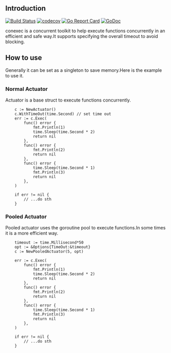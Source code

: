 ## Introduction
[![Build Status](https://travis-ci.org/ITcathyh/conexec.svg?branch=master)](https://travis-ci.org/ITcathyh/conexec)
[![codecov](https://codecov.io/gh/ITcathyh/conexec/branch/master/graph/badge.svg)](https://codecov.io/gh/ITcathyh/conexec)
[![Go Report Card](https://goreportcard.com/badge/github.com/ITcathyh/conexec)](https://goreportcard.com/report/github.com/ITcathyh/conexec)
[![GoDoc](https://godoc.org/github.com/ITcathyh/conexec?status.svg)](https://godoc.org/github.com/ITcathyh/conexec)

conexec is a concurrent toolkit to help execute functions concurrently in an efficient and safe way.It supports specifying the overall timeout to avoid blocking.

## How to use
Generally it can be set as a singleton to save memory.Here is the example to use it.
### Normal Actuator
Actuator is a base struct to execute functions concurrently.
```
	c := NewActuator()
	c.WithTimeOut(time.Second) // set time out
	err := c.Exec(
		func() error {
			fmt.Println(1)
			time.Sleep(time.Second * 2)
			return nil
		},
		func() error {
			fmt.Println(2)
			return nil
		},
		func() error {
			time.Sleep(time.Second * 1)
			fmt.Println(3)
			return nil
		},
	)
	
	if err != nil {
		// ...do sth
	}
```
### Pooled Actuator
Pooled actuator uses the goroutine pool to execute functions.In some times it is a more efficient way.
```
	timeout := time.Millisecond*50
	opt := &Options{TimeOut:&timeout}
	c := NewPooledActuator(5, opt)
	
	err := c.Exec(
		func() error {
			fmt.Println(1)
			time.Sleep(time.Second * 2)
			return nil
		},
		func() error {
			fmt.Println(2)
			return nil
		},
		func() error {
			time.Sleep(time.Second * 1)
			fmt.Println(3)
			return nil
		},
	)
	
	if err != nil {
		// ...do sth
	}
```